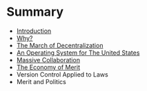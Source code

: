 # Summary

* [Introduction](README.md)
* [Why?](why.md)
* [The March of Decentralization](the_march_of_decentralization.md)
* [An Operating System for The United States](Crowdsourcing-Democracy.md)
* [Massive Collaboration](massive_collaboration.md)
* [The Economy of Merit](the_economy_of_merit.md)
* Version Control Applied to Laws
* Merit and Politics


